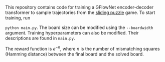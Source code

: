 
This repository contains code for training a GFlowNet encoder-decoder transformer to sample trajectories from the [sliding puzzle](https://en.wikipedia.org/wiki/Sliding_puzzle) game. 
To start training, run 

``python main.py``.
The board size can be modified using the ``--boardwidth`` argument. Training hyperparameters can also be modified. Their descriptions are found in ``main.py``.

The reward function is $e^{-n}$, where $n$ is the number of mismatching squares (Hamming distance) between the final board and the solved board.

